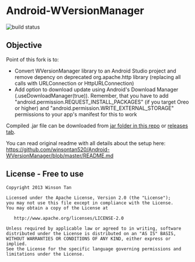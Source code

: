 Android-WVersionManager
====================

![build status](https://travis-ci.org/revanmj/Android-WVersionManager.svg?branch=master)

## Objective
Point of this fork is to:
- Convert WVersionManager library to an Android Studio project and remove depency on deprecated org.apache.http library (replacing all calls with URLConnection or HttpURLConnection)
- Add option to download update using Android's Download Manager (.useDownloadManager(true)). Remember, that you have to add "android.permission.REQUEST_INSTALL_PACKAGES" (if you target Oreo or higher) and "android.permission.WRITE_EXTERNAL_STORAGE" permissions to your app's manifest for this to work

Compiled .jar file can be downloaded from [jar folder in this repo](https://github.com/revanmj/Android-WVersionManager/tree/master/jar) or [releases tab](https://github.com/revanmj/Android-WVersionManager/releases).

You can read original readme with all details about the setup here: https://github.com/winsontan520/Android-WVersionManager/blob/master/README.md
		
## License - Free to use
    Copyright 2013 Winson Tan
    
    Licensed under the Apache License, Version 2.0 (the "License");
    you may not use this file except in compliance with the License.
    You may obtain a copy of the License at
    
       http://www.apache.org/licenses/LICENSE-2.0
    
    Unless required by applicable law or agreed to in writing, software
    distributed under the License is distributed on an "AS IS" BASIS,
    WITHOUT WARRANTIES OR CONDITIONS OF ANY KIND, either express or implied.
    See the License for the specific language governing permissions and
    limitations under the License.
